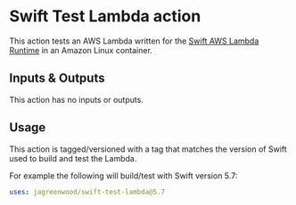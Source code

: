 # Swift Test Lambda action

This action tests an AWS Lambda written for the [Swift AWS Lambda Runtime](https://github.com/swift-server/swift-aws-lambda-runtime) in an Amazon Linux container.

## Inputs & Outputs

This action has no inputs or outputs.

## Usage

This action is tagged/versioned with a tag that matches the version of Swift used to build and test the Lambda.

For example the following will build/test with Swift version 5.7:

```yaml
uses: jagreenwood/swift-test-lambda@5.7
```